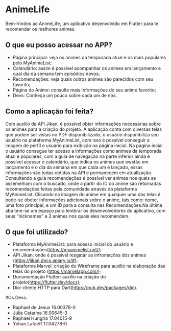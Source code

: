 # AnimeLife

Bem-Vindos ao AnimeLife, um aplicativo desenvolvido em Flutter para te recomendar os melhores animes.

## O que eu posso acessar no APP?

- Página principal: veja os animes da temporada atual e os mais populares pelo MyAnimeList;
- Calendário: assim é possível acompanhar os animes em lançamento e qual dia da semana tem episódios novos;
- Recomendações: veja quais outros animes são parecidos com seu favorito;
- Página do Anime: consulte mais informações do seu anime favorito;
- Devs: Conheça um pouco sobre cada um de nós.

## Como a aplicação foi feita?

Com auxílio da API Jikan, é possível obter informações necessárias sobre os animes para a criação do projeto. A aplicação conta com diversas telas que podem ser vistas no PDF disponibilizado, o usuário disponibiliza seu usuário na plataforma MyAnimeList, com isso é possível conseguir a imagem de perfil e usuário para exibição na página inicial. Na página incial o usuário consegue ter acesso a informações como animes da temporada atual e populares, com a guia de navegação na parte inferior ainda é possível acessar o calendário, que indica os animes que ewstão em lançamento e o dia da semana em que cada um é lançado, essas informações são todas obtidas na API e permanecem em atualização. Consultando a guia recomendações é possível ver animes nos quais se assemelham com o buscado, onde a partir do ID do anime são retornadas recomendações feitas pela comunidade através da plataforma MyAnimeList. Clicando na imagem do anime em qualquer uma das telas é pode-se obeter informações adicionais sobre o anime, tais como: nome, uma foto principal, e um ID para a consulta nas Recomendações.Na última aba tem-se um espaço para lembrar os desenvolvedores do aplicativo, com seus "nicknames" e 3 animes nos quais eles recomendam.

## O que foi utilizado?

- Plataforma MyAnimeList: para acesso inicial do usuário e recomendações(https://myanimelist.net/);
- API Jikan: onde é possível resgatar as infromações dos animes (https://jikan.docs.apiary.io/#);
- Plataforma Marvel: criação do Wireframe para auxílio na elaboração das telas do projeto (https://marvelapp.com/);
- Documentação Flutter: auxílio na criação do projeto(https://flutter.dev/docs);
- Dio: cliente HTTP para Dart(https://pub.dev/packages/dio).

#Os Devs:
- Raphael de Jesus 16.00378-0
- Júlia Catarina 16.00645-3
- Raphael Hungria 17.04015-9
- Yohan Lafaeff 17.04278-0

